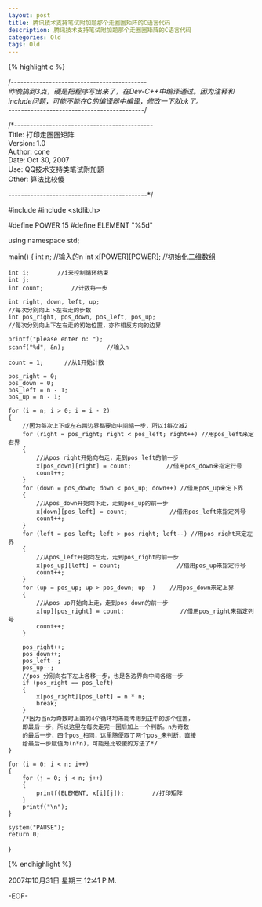 ```yaml
---
layout: post
title: 腾讯技术支持笔试附加题那个走圈圈矩阵的C语言代码
description: 腾讯技术支持笔试附加题那个走圈圈矩阵的C语言代码
categories: Old
tags: Old
---
```


{% highlight c %}

/*-------------------------------------------  
昨晚搞到3点，硬是把程序写出来了，在Dev-C++中编译通过。因为注释和include问题，可能不能在C的编译器中编译，修改一下就ok了。  
-------------------------------------------*/  
  
/*--------------------------------------------  
Title: 打印走圈圈矩阵  
Version: 1.0  
Author: cone  
Date: Oct 30, 2007  
Use: QQ技术支持类笔试附加题  
Other: 算法比较傻   
  
--------------------------------------------*/  
  
#include <iostream>
#include <stdlib.h>

#define POWER 15
#define ELEMENT "%5d"

using namespace std;

main()
{
    int n;            //输入的n
    int x[POWER][POWER];    //初始化二维数组

    int i;        //i来控制循环结束
    int j;
    int count;        //计数每一步

    int right, down, left, up;
    //每次分别向上下左右走的步数
    int pos_right, pos_down, pos_left, pos_up;
    //每次分别向上下左右走的初始位置，亦作相反方向的边界

    printf("please enter n: ");
    scanf("%d", &n);            //输入n

    count = 1;      //从1开始计数

    pos_right = 0;
    pos_down = 0;
    pos_left = n - 1;
    pos_up = n - 1;

    for (i = n; i > 0; i = i - 2)
    {
        //因为每次上下或左右两边界都要向中间缩一步，所以i每次减2
        for (right = pos_right; right < pos_left; right++) //用pos_left来定右界
        {
            //从pos_right开始向右走，走到pos_left的前一步
            x[pos_down][right] = count;          //借用pos_down来指定行号
            count++;
        }
        for (down = pos_down; down < pos_up; down++) //借用pos_up来定下界
        {
            //从pos_down开始向下走，走到pos_up的前一步
            x[down][pos_left] = count;            //借用pos_left来指定列号
            count++;
        }
        for (left = pos_left; left > pos_right; left--) //用pos_right来定左界
        {
            //从pos_left开始向左走，走到pos_right的前一步
            x[pos_up][left] = count;                //借用pos_up来指定行号
            count++;
        }
        for (up = pos_up; up > pos_down; up--)    //用pos_down来定上界
        {
            //从pos_up开始向上走，走到pos_down的前一步
            x[up][pos_right] = count;                //借用pos_right来指定列号
            count++;
        }

        pos_right++;
        pos_down++;
        pos_left--;
        pos_up--;
        //pos_分别向右下左上各移一步，也是各边界向中间各缩一步
        if (pos_right == pos_left)
        {
            x[pos_right][pos_left] = n * n;
            break;
        }
        /*因为当n为奇数时上面的4个循环均未能考虑到正中的那个位置，
        即最后一步，所以这里在每次走完一圈后加上一个判断。n为奇数
        的最后一步，四个pos_相同，这里随便取了两个pos_来判断，直接
        给最后一步赋值为(n*n)，可能是比较傻的方法了*/
    }

    for (i = 0; i < n; i++)
    {
        for (j = 0; j < n; j++)
        {
            printf(ELEMENT, x[i][j]);        //打印矩阵
        }
        printf("\n");
    }

    system("PAUSE");
    return 0;
}

{% endhighlight %}

2007年10月31日 星期三  12:41 P.M.

-EOF-